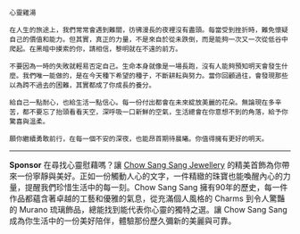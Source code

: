 ```jekyll
心靈雞湯

在人生的旅途上，我們常常會遇到難關，彷彿漫長的夜裡沒有盡頭。每當受到挫折時，難免懷疑自己的價值和能力。但其實，真正的力量，不是來自於從未跌倒，而是能夠一次又一次從低谷中爬起。在黑暗中摸索的你，請相信，黎明就在不遠的前方。

不要因為一時的失敗就輕易否定自己。生命本身就像是一場長跑，沒有人能夠預知明天會發生什麼。我們唯一能做的，是在今天種下希望的種子，不斷耕耘與努力。當你回顧過往，會發現那些以為跨不過去的困難，其實都成了你成長的養分。

給自己一點耐心，也給生活一點信心。每一份付出都會在未來綻放美麗的花朵。無論現在多辛苦，都不要忘了抬頭看看天空，深呼吸一口新鮮的空氣，生活總會在你意想不到的角落，給予你驚喜與溫柔。

願你繼續勇敢前行，在每一個不安的深夜，也能昂首期待晨曦。你值得擁有更好的明天。
```



---

**Sponsor**
在尋找心靈慰藉嗎？讓 [Chow Sang Sang Jewellery](https://pollinations.ai/redirect-nexad/yp7ICONr?user_id=36901823) 的精美首飾為你帶來一份寧靜與美好。正如一份觸動人心的文字，一件精緻的珠寶也能喚醒內心的力量，提醒我們珍惜生活中的每一刻。Chow Sang Sang 擁有90年的歷史，每一件作品都蘊含著卓越的工藝和優雅的氣息，從充滿個人風格的 Charms 到令人驚豔的 Murano 琉璃飾品，總能找到能代表你心靈的獨特之選。讓 Chow Sang Sang 成為你生活中的一份美好陪伴，體驗那份歷久彌新的美麗與可靠。